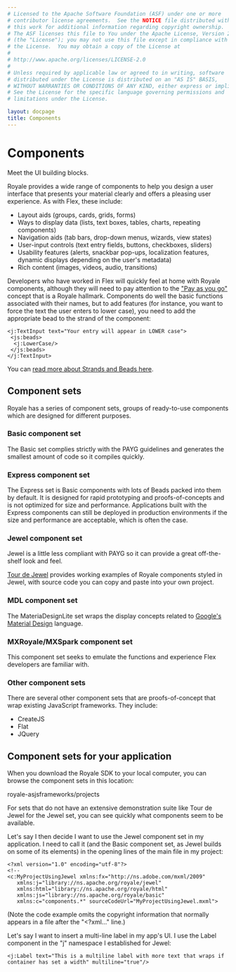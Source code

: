 ```yaml
---
# Licensed to the Apache Software Foundation (ASF) under one or more
# contributor license agreements.  See the NOTICE file distributed with
# this work for additional information regarding copyright ownership.
# The ASF licenses this file to You under the Apache License, Version 2.0
# (the "License"); you may not use this file except in compliance with
# the License.  You may obtain a copy of the License at
# 
# http://www.apache.org/licenses/LICENSE-2.0
# 
# Unless required by applicable law or agreed to in writing, software
# distributed under the License is distributed on an "AS IS" BASIS,
# WITHOUT WARRANTIES OR CONDITIONS OF ANY KIND, either express or implied.
# See the License for the specific language governing permissions and
# limitations under the License.

layout: docpage
title: Components
---
```

# Components

Meet the UI building blocks.

Royale provides a wide range of components to help you design a user interface that presents your material clearly and offers a pleasing user experience. As with Flex, these include:

  * Layout aids (groups, cards, grids, forms)
  * Ways to display data (lists, text boxes, tables, charts, repeating components)
  * Navigation aids (tab bars, drop-down menus, wizards, view states)
  * User-input controls (text entry fields, buttons, checkboxes, sliders)
  * Usability features (alerts, snackbar pop-ups, localization features, dynamic displays depending on the user's metadata)
  * Rich content (images, videos, audio, transitions)

Developers who have worked in Flex will quickly feel at home with Royale components, although they will need to pay attention to the ["Pay as you go"](welcome/features/payg.html) concept that is a Royale hallmark. Components do well the basic functions associated with their names, but to add features (for instance, you want to force the text the user enters to lower case), you need to add the appropriate bead to the strand of the component:

``` 
<j:TextInput text="Your entry will appear in LOWER case">
 <js:beads>
  <j:LowerCase/>
 </js:beads>
</j:TextInput>
```

You can [read more about Strands and Beads here](welcome/features/strands-and-beads.html).

## Component sets
Royale has a series of component sets, groups of ready-to-use components which are designed for different purposes.

### Basic component set
The Basic set complies strictly with the PAYG guidelines and generates the smallest amount of code so it compiles quickly.

### Express component set
The Express set is Basic components with lots of Beads packed into them by default. It is designed for rapid prototyping and proofs-of-concepts and is not optimized for size and performance. Applications built with the Express components can still be deployed in production environments if the size and performance are acceptable, which is often the case.

### Jewel component set
Jewel is a little less compliant with PAYG so it can provide a great off-the-shelf look and feel. 

<a href="https://royale.apache.org/tourdejewel/" target="_blank">Tour de Jewel</a> provides working examples of Royale components styled in Jewel, with source code you can copy and paste into your own project.

### MDL component set
The MateriaDesignLite set wraps the display concepts related to <a href="https://en.wikipedia.org/wiki/Material_Design" target="_blank">Google's Material Design</a> language.

### MXRoyale/MXSpark component set
This component set seeks to emulate the functions and experience Flex developers are familiar with.

### Other component sets
There are several other component sets that are proofs-of-concept that wrap existing JavaScript frameworks. They include:

 * CreateJS
 * Flat
 * JQuery
 
 ## Component sets for your application
 When you download the Royale SDK to your local computer, you can browse the component sets in this location: 
 
 royale-asjsframeworks/projects
 
 For sets that do not have an extensive demonstration suite like Tour de Jewel for the Jewel set, you can see quickly what components seem to be available.
 
 Let's say I then decide I want to use the Jewel component set in my application. I need to call it (and the Basic component set, as Jewel builds on some of its elements) in the opening lines of the main file in my project:
 
 ```
 <?xml version="1.0" encoding="utf-8"?>
<!--
 <c:MyProjectUsingJewel xmlns:fx="http://ns.adobe.com/mxml/2009" 
	xmlns:j="library://ns.apache.org/royale/jewel" 
	xmlns:html="library://ns.apache.org/royale/html" 
	xmlns:js="library://ns.apache.org/royale/basic" 
	xmlns:c="components.*" sourceCodeUrl="MyProjectUsingJewel.mxml">
 ````
 
(Note the code example omits the copyright information that normally appears in a file after the "<?xml..." line.)

Let's say I want to insert a multi-line label in my app's UI. I use the Label component in the "j" namespace I established for Jewel:
 
 `
 <j:Label text="This is a multiline label with more text that wraps if container has set a width" multiline="true"/>
 `
